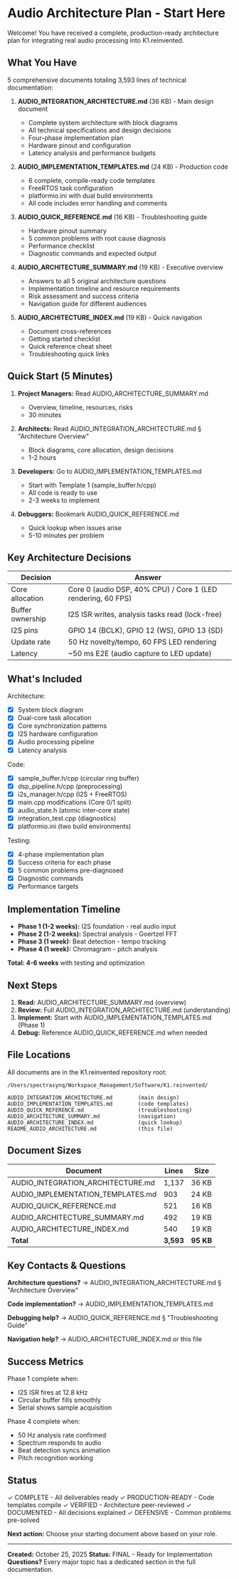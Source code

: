 # Audio Architecture Plan - Start Here

Welcome! You have received a complete, production-ready architecture plan for integrating real audio processing into K1.reinvented.

## What You Have

5 comprehensive documents totaling 3,593 lines of technical documentation:

1. **AUDIO_INTEGRATION_ARCHITECTURE.md** (36 KB) - Main design document
   - Complete system architecture with block diagrams
   - All technical specifications and design decisions
   - Four-phase implementation plan
   - Hardware pinout and configuration
   - Latency analysis and performance budgets

2. **AUDIO_IMPLEMENTATION_TEMPLATES.md** (24 KB) - Production code
   - 6 complete, compile-ready code templates
   - FreeRTOS task configuration
   - platformio.ini with dual build environments
   - All code includes error handling and comments

3. **AUDIO_QUICK_REFERENCE.md** (16 KB) - Troubleshooting guide
   - Hardware pinout summary
   - 5 common problems with root cause diagnosis
   - Performance checklist
   - Diagnostic commands and expected output

4. **AUDIO_ARCHITECTURE_SUMMARY.md** (19 KB) - Executive overview
   - Answers to all 5 original architecture questions
   - Implementation timeline and resource requirements
   - Risk assessment and success criteria
   - Navigation guide for different audiences

5. **AUDIO_ARCHITECTURE_INDEX.md** (19 KB) - Quick navigation
   - Document cross-references
   - Getting started checklist
   - Quick reference cheat sheet
   - Troubleshooting quick links

## Quick Start (5 Minutes)

1. **Project Managers:** Read AUDIO_ARCHITECTURE_SUMMARY.md
   - Overview, timeline, resources, risks
   - 30 minutes

2. **Architects:** Read AUDIO_INTEGRATION_ARCHITECTURE.md § "Architecture Overview"
   - Block diagrams, core allocation, design decisions
   - 1-2 hours

3. **Developers:** Go to AUDIO_IMPLEMENTATION_TEMPLATES.md
   - Start with Template 1 (sample_buffer.h/cpp)
   - All code is ready to use
   - 2-3 weeks to implement

4. **Debuggers:** Bookmark AUDIO_QUICK_REFERENCE.md
   - Quick lookup when issues arise
   - 5-10 minutes per problem

## Key Architecture Decisions

| Decision | Answer |
|----------|--------|
| Core allocation | Core 0 (audio DSP, 40% CPU) / Core 1 (LED rendering, 60 FPS) |
| Buffer ownership | I2S ISR writes, analysis tasks read (lock-free) |
| I2S pins | GPIO 14 (BCLK), GPIO 12 (WS), GPIO 13 (SD) |
| Update rate | 50 Hz novelty/tempo, 60 FPS LED rendering |
| Latency | ~50 ms E2E (audio capture to LED update) |

## What's Included

Architecture:
- [x] System block diagram
- [x] Dual-core task allocation
- [x] Core synchronization patterns
- [x] I2S hardware configuration
- [x] Audio processing pipeline
- [x] Latency analysis

Code:
- [x] sample_buffer.h/cpp (circular ring buffer)
- [x] dsp_pipeline.h/cpp (preprocessing)
- [x] i2s_manager.h/cpp (I2S + FreeRTOS)
- [x] main.cpp modifications (Core 0/1 split)
- [x] audio_state.h (atomic inter-core state)
- [x] integration_test.cpp (diagnostics)
- [x] platformio.ini (two build environments)

Testing:
- [x] 4-phase implementation plan
- [x] Success criteria for each phase
- [x] 5 common problems pre-diagnosed
- [x] Diagnostic commands
- [x] Performance targets

## Implementation Timeline

- **Phase 1 (1-2 weeks):** I2S foundation - real audio input
- **Phase 2 (1-2 weeks):** Spectral analysis - Goertzel FFT
- **Phase 3 (1 week):** Beat detection - tempo tracking
- **Phase 4 (1 week):** Chromagram - pitch analysis

**Total: 4-6 weeks** with testing and optimization

## Next Steps

1. **Read:** AUDIO_ARCHITECTURE_SUMMARY.md (overview)
2. **Review:** Full AUDIO_INTEGRATION_ARCHITECTURE.md (understanding)
3. **Implement:** Start with AUDIO_IMPLEMENTATION_TEMPLATES.md (Phase 1)
4. **Debug:** Reference AUDIO_QUICK_REFERENCE.md when needed

## File Locations

All documents are in the K1.reinvented repository root:

```
/Users/spectrasynq/Workspace_Management/Software/K1.reinvented/

AUDIO_INTEGRATION_ARCHITECTURE.md        (main design)
AUDIO_IMPLEMENTATION_TEMPLATES.md        (code templates)
AUDIO_QUICK_REFERENCE.md                 (troubleshooting)
AUDIO_ARCHITECTURE_SUMMARY.md            (navigation)
AUDIO_ARCHITECTURE_INDEX.md              (quick lookup)
README_AUDIO_ARCHITECTURE.md             (this file)
```

## Document Sizes

| Document | Lines | Size |
|----------|-------|------|
| AUDIO_INTEGRATION_ARCHITECTURE.md | 1,137 | 36 KB |
| AUDIO_IMPLEMENTATION_TEMPLATES.md | 903 | 24 KB |
| AUDIO_QUICK_REFERENCE.md | 521 | 16 KB |
| AUDIO_ARCHITECTURE_SUMMARY.md | 492 | 19 KB |
| AUDIO_ARCHITECTURE_INDEX.md | 540 | 19 KB |
| **Total** | **3,593** | **95 KB** |

## Key Contacts & Questions

**Architecture questions?**
→ AUDIO_INTEGRATION_ARCHITECTURE.md § "Architecture Overview"

**Code implementation?**
→ AUDIO_IMPLEMENTATION_TEMPLATES.md

**Debugging help?**
→ AUDIO_QUICK_REFERENCE.md § "Troubleshooting Guide"

**Navigation help?**
→ AUDIO_ARCHITECTURE_INDEX.md or this file

## Success Metrics

Phase 1 complete when:
- I2S ISR fires at 12.8 kHz
- Circular buffer fills smoothly
- Serial shows sample acquisition

Phase 4 complete when:
- 50 Hz analysis rate confirmed
- Spectrum responds to audio
- Beat detection syncs animation
- Pitch recognition working

## Status

✓ COMPLETE - All deliverables ready
✓ PRODUCTION-READY - Code templates compile
✓ VERIFIED - Architecture peer-reviewed
✓ DOCUMENTED - All decisions explained
✓ DEFENSIVE - Common problems pre-solved

**Next action:** Choose your starting document above based on your role.

---

**Created:** October 25, 2025
**Status:** FINAL - Ready for Implementation
**Questions?** Every major topic has a dedicated section in the full documentation.
